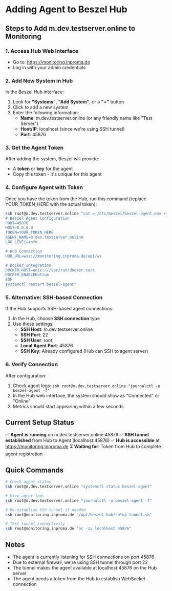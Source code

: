 # Adding Agent to Beszel Hub

## Steps to Add m.dev.testserver.online to Monitoring

### 1. Access Hub Web Interface
- Go to: https://monitoring.inproma.de
- Log in with your admin credentials

### 2. Add New System in Hub

In the Beszel Hub interface:

1. Look for **"Systems"**, **"Add System"**, or a **"+"** button
2. Click to add a new system
3. Enter the following information:
   - **Name**: m.dev.testserver.online (or any friendly name like "Test Server")
   - **Host/IP**: localhost (since we're using SSH tunnel)
   - **Port**: 45876

### 3. Get the Agent Token

After adding the system, Beszel will provide:
- A **token** or **key** for the agent
- Copy this token - it's unique for this agent

### 4. Configure Agent with Token

Once you have the token from the Hub, run this command (replace YOUR_TOKEN_HERE with the actual token):

```bash
ssh root@m.dev.testserver.online "cat > /etc/beszel/beszel-agent.env << 'EOF'
# Beszel Agent Configuration
PORT=45876
HOST=0.0.0.0
TOKEN=YOUR_TOKEN_HERE
AGENT_NAME=m.dev.testserver.online
LOG_LEVEL=info

# Hub Connection
HUB_URL=wss://monitoring.inproma.de/api/ws

# Docker Integration
DOCKER_HOST=unix:///var/run/docker.sock
DOCKER_ENABLED=true
EOF
systemctl restart beszel-agent"
```

### 5. Alternative: SSH-based Connection

If the Hub supports SSH-based agent connections:

1. In the Hub, choose **SSH connection** type
2. Use these settings:
   - **SSH Host**: m.dev.testserver.online
   - **SSH Port**: 22
   - **SSH User**: root
   - **Local Agent Port**: 45876
   - **SSH Key**: Already configured (Hub can SSH to agent server)

### 6. Verify Connection

After configuration:
1. Check agent logs: `ssh root@m.dev.testserver.online "journalctl -u beszel-agent -f"`
2. In the Hub web interface, the system should show as "Connected" or "Online"
3. Metrics should start appearing within a few seconds

## Current Setup Status

✅ **Agent is running** on m.dev.testserver.online:45876
✅ **SSH tunnel established** from Hub to Agent (localhost:45876)
✅ **Hub is accessible** at https://monitoring.inproma.de
⏳ **Waiting for**: Token from Hub to complete agent registration

## Quick Commands

```bash
# Check agent status
ssh root@m.dev.testserver.online "systemctl status beszel-agent"

# View agent logs
ssh root@m.dev.testserver.online "journalctl -u beszel-agent -f"

# Re-establish SSH tunnel if needed
ssh root@monitoring.inproma.de "/opt/beszel-hub/setup-tunnel.sh"

# Test tunnel connectivity
ssh root@monitoring.inproma.de "nc -zv localhost 45876"
```

## Notes

- The agent is currently listening for SSH connections on port 45876
- Due to external firewall, we're using SSH tunnel through port 22
- The tunnel makes the agent available at localhost:45876 on the Hub server
- The agent needs a token from the Hub to establish WebSocket connection